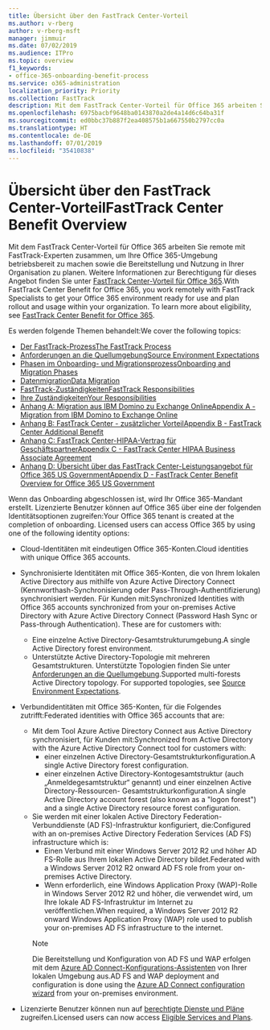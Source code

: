 ```yaml
---
title: Übersicht über den FastTrack Center-Vorteil
ms.author: v-rberg
author: v-rberg-msft
manager: jimmuir
ms.date: 07/02/2019
ms.audience: ITPro
ms.topic: overview
f1_keywords:
- office-365-onboarding-benefit-process
ms.service: o365-administration
localization_priority: Priority
ms.collection: FastTrack
description: Mit dem FastTrack Center-Vorteil für Office 365 arbeiten Sie remote mit FastTrack-Experten zusammen, um Ihre Office 365-Umgebung betriebsbereit zu machen sowie die Bereitstellung und Nutzung in Ihrer Organisation zu planen. Weitere Informationen zur Berechtigung für dieses Angebot finden Sie unter „FastTrack Center-Vorteil für Office 365“.
ms.openlocfilehash: 6975bacbf9648ba0143870a2de4a14d6c64ba31f
ms.sourcegitcommit: ed0bbc37b887f2ea408575b1a667550b2797cc0a
ms.translationtype: HT
ms.contentlocale: de-DE
ms.lasthandoff: 07/01/2019
ms.locfileid: "35410838"
---
```

# <a name="fasttrack-center-benefit-overview"></a><span data-ttu-id="0229c-104">Übersicht über den FastTrack Center-Vorteil</span><span class="sxs-lookup"><span data-stu-id="0229c-104">FastTrack Center Benefit Overview</span></span>

<span data-ttu-id="0229c-p102">Mit dem FastTrack Center-Vorteil für Office 365 arbeiten Sie remote mit FastTrack-Experten zusammen, um Ihre Office 365-Umgebung betriebsbereit zu machen sowie die Bereitstellung und Nutzung in Ihrer Organisation zu planen. Weitere Informationen zur Berechtigung für dieses Angebot finden Sie unter [FastTrack Center-Vorteil für Office 365](O365-fasttrack-benefit-for-office-365.md).</span><span class="sxs-lookup"><span data-stu-id="0229c-p102">With FastTrack Center Benefit for Office 365, you work remotely with FastTrack Specialists to get your Office 365 environment ready for use and plan rollout and usage within your organization. To learn more about eligibility, see [FastTrack Center Benefit for Office 365](O365-fasttrack-benefit-for-office-365.md).</span></span>
  
<span data-ttu-id="0229c-107">Es werden folgende Themen behandelt:</span><span class="sxs-lookup"><span data-stu-id="0229c-107">We cover the following topics:</span></span>
- [<span data-ttu-id="0229c-108">Der FastTrack-Prozess</span><span class="sxs-lookup"><span data-stu-id="0229c-108">The FastTrack Process</span></span>](O365-fasttrack-process.md) 
- [<span data-ttu-id="0229c-109">Anforderungen an die Quellumgebung</span><span class="sxs-lookup"><span data-stu-id="0229c-109">Source Environment Expectations</span></span>](O365-source-environment-expectations.md)
- [<span data-ttu-id="0229c-110">Phasen im Onboarding- und Migrationsprozess</span><span class="sxs-lookup"><span data-stu-id="0229c-110">Onboarding and Migration Phases</span></span>](O365-onboarding-and-migration.md)
- [<span data-ttu-id="0229c-111">Datenmigration</span><span class="sxs-lookup"><span data-stu-id="0229c-111">Data Migration</span></span>](O365-data-migration.md)
- [<span data-ttu-id="0229c-112">FastTrack-Zuständigkeiten</span><span class="sxs-lookup"><span data-stu-id="0229c-112">FastTrack Responsibilities</span></span>](O365-fasttrack-responsibilities.md)
- [<span data-ttu-id="0229c-113">Ihre Zuständigkeiten</span><span class="sxs-lookup"><span data-stu-id="0229c-113">Your Responsibilities</span></span>](O365-your-responsibilities.md) 
- [<span data-ttu-id="0229c-114">Anhang A: Migration aus IBM Domino zu Exchange Online</span><span class="sxs-lookup"><span data-stu-id="0229c-114">Appendix A - Migration from IBM Domino to Exchange Online</span></span>](O365-from-ibm-domino-to-exchange-online.md)
- [<span data-ttu-id="0229c-115">Anhang B: FastTrack Center - zusätzlicher Vorteil</span><span class="sxs-lookup"><span data-stu-id="0229c-115">Appendix B - FastTrack Center Additional Benefit</span></span>](O365-fasttrack-additional-benefits.md)
- [<span data-ttu-id="0229c-116">Anhang C: FastTrack Center-HIPAA-Vertrag für Geschäftspartner</span><span class="sxs-lookup"><span data-stu-id="0229c-116">Appendix C - FastTrack Center HIPAA Business Associate Agreement</span></span>](O365-hipaa-business-associate-agreement.md)
- [<span data-ttu-id="0229c-117">Anhang D: Übersicht über das FastTrack Center-Leistungsangebot für Office 365 US Government</span><span class="sxs-lookup"><span data-stu-id="0229c-117">Appendix D - FastTrack Center Benefit Overview for Office 365 US Government</span></span>](US-Gov-appendix-overview.md)
    
<span data-ttu-id="0229c-p103">Wenn das Onboarding abgeschlossen ist, wird Ihr Office 365-Mandant erstellt. Lizenzierte Benutzer können auf Office 365 über eine der folgenden Identitätsoptionen zugreifen:</span><span class="sxs-lookup"><span data-stu-id="0229c-p103">Your Office 365 tenant is created at the completion of onboarding. Licensed users can access Office 365 by using one of the following identity options:</span></span>
- <span data-ttu-id="0229c-120">Cloud-Identitäten mit eindeutigen Office 365-Konten.</span><span class="sxs-lookup"><span data-stu-id="0229c-120">Cloud identities with unique Office 365 accounts.</span></span>
- <span data-ttu-id="0229c-p104">Synchronisierte Identitäten mit Office 365-Konten, die von Ihrem lokalen Active Directory aus mithilfe von Azure Active Directory Connect (Kennworthash-Synchronisierung oder Pass-Through-Authentifizierung) synchronisiert werden. Für Kunden mit:</span><span class="sxs-lookup"><span data-stu-id="0229c-p104">Synchronized Identities with Office 365 accounts synchronized from your on-premises Active Directory with Azure Active Directory Connect (Password Hash Sync or Pass-through Authentication). These are for customers with:</span></span>
  - <span data-ttu-id="0229c-123">Eine einzelne Active Directory-Gesamtstrukturumgebung.</span><span class="sxs-lookup"><span data-stu-id="0229c-123">A single Active Directory forest environment.</span></span>
  - <span data-ttu-id="0229c-p105">Unterstützte Active Directory-Topologie mit mehreren Gesamtstrukturen. Unterstützte Topologien finden Sie unter [Anforderungen an die Quellumgebung](O365-source-environment-expectations.md).</span><span class="sxs-lookup"><span data-stu-id="0229c-p105">Supported multi-forests Active Directory topology. For supported topologies, see [Source Environment Expectations](O365-source-environment-expectations.md).</span></span>
- <span data-ttu-id="0229c-126">Verbundidentitäten mit Office 365-Konten, für die Folgendes zutrifft:</span><span class="sxs-lookup"><span data-stu-id="0229c-126">Federated identities with Office 365 accounts that are:</span></span>
  - <span data-ttu-id="0229c-127">Mit dem Tool Azure Active Directory Connect aus Active Directory synchronisiert, für Kunden mit:</span><span class="sxs-lookup"><span data-stu-id="0229c-127">Synchronized from Active Directory with the Azure Active Directory Connect tool for customers with:</span></span>
      - <span data-ttu-id="0229c-128">einer einzelnen Active Directory-Gesamtstrukturkonfiguration.</span><span class="sxs-lookup"><span data-stu-id="0229c-128">A single Active Directory forest configuration.</span></span>
      - <span data-ttu-id="0229c-129">einer einzelnen Active Directory-Kontogesamtstruktur (auch „Anmeldegesamtstruktur“ genannt) und einer einzelnen Active Directory-Ressourcen- Gesamtstrukturkonfiguration.</span><span class="sxs-lookup"><span data-stu-id="0229c-129">A single Active Directory account forest (also known as a "logon forest") and a single Active Directory resource forest configuration.</span></span>
  - <span data-ttu-id="0229c-130">Sie werden mit einer lokalen Active Directory Federation-Verbunddienste (AD FS)-Infrastruktur konfiguriert, die:</span><span class="sxs-lookup"><span data-stu-id="0229c-130">Configured with an on-premises Active Directory Federation Services (AD FS) infrastructure which is:</span></span>
      - <span data-ttu-id="0229c-131">Einen Verbund mit einer Windows Server 2012 R2 und höher AD FS-Rolle aus Ihrem lokalen Active Directory bildet.</span><span class="sxs-lookup"><span data-stu-id="0229c-131">Federated with a Windows Server 2012 R2 onward AD FS role from your on-premises Active Directory.</span></span>
      - <span data-ttu-id="0229c-132">Wenn erforderlich, eine Windows Application Proxy (WAP)-Rolle in Windows Server 2012 R2 und höher, die verwendet wird, um Ihre lokale AD FS-Infrastruktur im Internet zu veröffentlichen.</span><span class="sxs-lookup"><span data-stu-id="0229c-132">When required, a Windows Server 2012 R2 onward Windows Application Proxy (WAP) role used to publish your on-premises AD FS infrastructure to the internet.</span></span>
    > [!NOTE]
    > <span data-ttu-id="0229c-133">Die Bereitstellung und Konfiguration von AD FS und WAP erfolgen mit dem [Azure AD Connect-Konfigurations-Assistenten](https://go.microsoft.com/fwlink/?linkid=844794) von Ihrer lokalen Umgebung aus.</span><span class="sxs-lookup"><span data-stu-id="0229c-133">AD FS and WAP deployment and configuration is done using the [Azure AD Connect configuration wizard](https://go.microsoft.com/fwlink/?linkid=844794) from your on-premises environment.</span></span> 
  
- <span data-ttu-id="0229c-134">Lizenzierte Benutzer können nun auf [berechtigte Dienste und Pläne](M365-eligible-services-and-plans.md) zugreifen.</span><span class="sxs-lookup"><span data-stu-id="0229c-134">Licensed users can now access [Eligible Services and Plans](M365-eligible-services-and-plans.md).</span></span>
    

 
